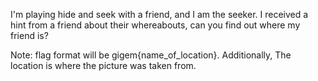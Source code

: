 I'm playing hide and seek with a friend, and I am the seeker. I received a hint from a friend about their whereabouts, can you find out where my friend is?

Note: flag format will be gigem{name_of_location}. Additionally, The location is where the picture was taken from.
